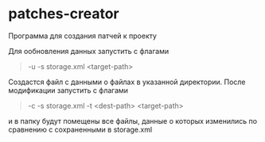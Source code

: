 # patches-creator
Программа для создания патчей к проекту

Для ообновления данных запустить с флагами
> -u -s storage.xml \<target-path\>

Создастся файл с данными о файлах в указанной директории.
После модификации запустить с флагами
> -c -s storage.xml -t \<dest-path\> \<target-path\>

и в папку <dest-path> будут помещены все файлы, данные о которых изменились по сравнению с сохраненными в storage.xml
